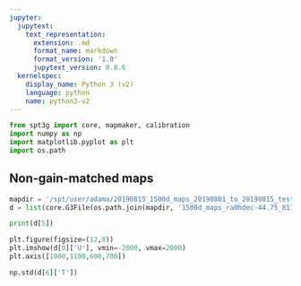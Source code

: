```yaml
---
jupyter:
  jupytext:
    text_representation:
      extension: .md
      format_name: markdown
      format_version: '1.0'
      jupytext_version: 0.8.6
  kernelspec:
    display_name: Python 3 (v2)
    language: python
    name: python3-v2
---
```


```python
from spt3g import core, mapmaker, calibration
import numpy as np
import matplotlib.pyplot as plt
import os.path
```

## Non-gain-matched maps

```python
mapdir = '/spt/user/adama/20190815_1500d_maps_20190801_to_20190815_test1/downsampled/'
d = list(core.G3File(os.path.join(mapdir, '1500d_maps_ra0hdec-44.75_81783460.g3.gz')))
```

```python
print(d[5])
```

```python
plt.figure(figsize=(12,8))
plt.imshow(d[0]['U'], vmin=-2000, vmax=2000)
plt.axis([1000,1100,600,700])
```

```python
np.std(d[6]['T'])
```

```python

```
